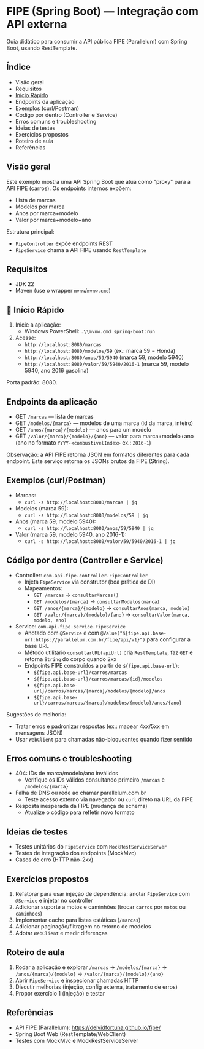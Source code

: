 # FIPE (Spring Boot) — Integração com API externa

Guia didático para consumir a API pública FIPE (Parallelum) com Spring Boot, usando RestTemplate.

## Índice
- Visão geral
- Requisitos
- [Início Rápido](#-início-rápido)
- Endpoints da aplicação
- Exemplos (curl/Postman)
- Código por dentro (Controller e Service)
- Erros comuns e troubleshooting
- Ideias de testes
- Exercícios propostos
- Roteiro de aula
- Referências

## Visão geral
Este exemplo mostra uma API Spring Boot que atua como "proxy" para a API FIPE (carros). Os endpoints internos expõem:
- Lista de marcas
- Modelos por marca
- Anos por marca+modelo
- Valor por marca+modelo+ano

Estrutura principal:
- `FipeController` expõe endpoints REST
- `FipeService` chama a API FIPE usando `RestTemplate`

## Requisitos
- JDK 22
- Maven (use o wrapper `mvnw`/`mvnw.cmd`)

## 🚀 Início Rápido
1) Inicie a aplicação:
   - Windows PowerShell: `.\\mvnw.cmd spring-boot:run`
2) Acesse:
   - `http://localhost:8080/marcas`
   - `http://localhost:8080/modelos/59` (ex.: marca 59 = Honda)
   - `http://localhost:8080/anos/59/5940` (marca 59, modelo 5940)
   - `http://localhost:8080/valor/59/5940/2016-1` (marca 59, modelo 5940, ano 2016 gasolina)

Porta padrão: 8080.

## Endpoints da aplicação
- GET `/marcas` — lista de marcas
- GET `/modelos/{marca}` — modelos de uma marca (id da marca, inteiro)
- GET `/anos/{marca}/{modelo}` — anos para um modelo
- GET `/valor/{marca}/{modelo}/{ano}` — valor para marca+modelo+ano (ano no formato `YYYY-<combustivelIndex>` ex.: `2016-1`)

Observação: a API FIPE retorna JSON em formatos diferentes para cada endpoint. Este serviço retorna os JSONs brutos da FIPE (String).

## Exemplos (curl/Postman)
- Marcas:
  - `curl -s http://localhost:8080/marcas | jq`
- Modelos (marca 59):
  - `curl -s http://localhost:8080/modelos/59 | jq`
- Anos (marca 59, modelo 5940):
  - `curl -s http://localhost:8080/anos/59/5940 | jq`
- Valor (marca 59, modelo 5940, ano 2016-1):
  - `curl -s http://localhost:8080/valor/59/5940/2016-1 | jq`

## Código por dentro (Controller e Service)
- Controller: `com.api.fipe.controller.FipeController`
  - Injeta `FipeService` via construtor (boa prática de DI)
  - Mapeamentos:
    - `GET /marcas` -> `consultarMarcas()`
    - `GET /modelos/{marca}` -> `consultarModelos(marca)`
    - `GET /anos/{marca}/{modelo}` -> `consultarAnos(marca, modelo)`
    - `GET /valor/{marca}/{modelo}/{ano}` -> `consultarValor(marca, modelo, ano)`
- Service: `com.api.fipe.service.FipeService`
  - Anotado com `@Service` e com `@Value("${fipe.api.base-url:https://parallelum.com.br/fipe/api/v1}")` para configurar a base URL
  - Método utilitário `consultarURL(apiUrl)` cria `RestTemplate`, faz `GET` e retorna `String` do corpo quando 2xx
  - Endpoints FIPE construídos a partir de `${fipe.api.base-url}`:
    - `${fipe.api.base-url}/carros/marcas`
    - `${fipe.api.base-url}/carros/marcas/{id}/modelos`
    - `${fipe.api.base-url}/carros/marcas/{marca}/modelos/{modelo}/anos`
    - `${fipe.api.base-url}/carros/marcas/{marca}/modelos/{modelo}/anos/{ano}`

Sugestões de melhoria:
- Tratar erros e padronizar respostas (ex.: mapear 4xx/5xx em mensagens JSON)
- Usar `WebClient` para chamadas não-bloqueantes quando fizer sentido

## Erros comuns e troubleshooting
- 404: IDs de marca/modelo/ano inválidos
  - Verifique os IDs válidos consultando primeiro `/marcas` e `/modelos/{marca}`
- Falha de DNS ou rede ao chamar parallelum.com.br
  - Teste acesso externo via navegador ou `curl` direto na URL da FIPE
- Resposta inesperada da FIPE (mudança de schema)
  - Atualize o código para refletir novo formato

## Ideias de testes
- Testes unitários do `FipeService` com `MockRestServiceServer`
- Testes de integração dos endpoints (MockMvc)
- Casos de erro (HTTP não-2xx)

## Exercícios propostos
1) Refatorar para usar injeção de dependência: anotar `FipeService` com `@Service` e injetar no controller
2) Adicionar suporte a motos e caminhões (trocar `carros` por `motos` ou `caminhoes`)
3) Implementar cache para listas estáticas (`/marcas`)
4) Adicionar paginação/filtragem no retorno de modelos
5) Adotar `WebClient` e medir diferenças

## Roteiro de aula
1) Rodar a aplicação e explorar `/marcas` → `/modelos/{marca}` → `/anos/{marca}/{modelo}` → `/valor/{marca}/{modelo}/{ano}`
2) Abrir `FipeService` e inspecionar chamadas HTTP
3) Discutir melhorias (injeção, config externa, tratamento de erros)
4) Propor exercício 1 (injeção) e testar

## Referências
- API FIPE (Parallelum): https://deividfortuna.github.io/fipe/
- Spring Boot Web (RestTemplate/WebClient)
- Testes com MockMvc e MockRestServiceServer